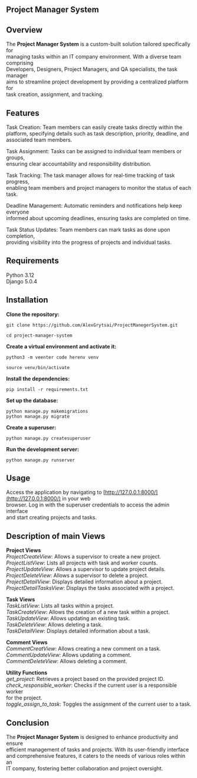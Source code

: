 

## Project Manager System

  

## Overview

The **Project Manager System** is a custom-built solution tailored specifically for  
managing tasks within an IT company environment. With a diverse team comprising  
Developers, Designers, Project Managers, and QA specialists, the task manager  
aims to streamline project development by providing a centralized platform for  
task creation, assignment, and tracking.  
  

## Features

Task Creation: Team members can easily create tasks directly within the  
platform, specifying details such as task description, priority, deadline, and  
associated team members.  

Task Assignment: Tasks can be assigned to individual team members or groups,  
ensuring clear accountability and responsibility distribution.  

Task Tracking: The task manager allows for real-time tracking of task progress,  
enabling team members and project managers to monitor the status of each task.  

Deadline Management: Automatic reminders and notifications help keep everyone  
informed about upcoming deadlines, ensuring tasks are completed on time.  

Task Status Updates: Team members can mark tasks as done upon completion,  
providing visibility into the progress of projects and individual tasks.  

## Requirements

Python 3.12  
Django 5.0.4  
  
## Installation

**Clone the repository:**  

    git clone https://github.com/AlexGrytsai/ProjectManegerSystem.git

    cd project-manager-system

**Create a virtual environment and activate it:**  

    python3 -m veenter code herenv venv 

    source venv/bin/activate

**Install the dependencies:**  

    pip install -r requirements.txt

**Set up the database:**  

    python manage.py makemigrations  
    python manage.py migrate

**Create a superuser:**  

    python manage.py createsuperuser 

**Run the development server:**  

    python manage.py runserver 

## Usage

Access the application by navigating to [http://127.0.0.1:8000/](http://127.0.0.1:8000/) in your web  
browser. Log in with the superuser credentials to access the admin interface  
and start creating projects and tasks.  
  

## Description of main Views
 
**Project Views**  
*ProjectCreateView*: Allows a supervisor to create a new project.  
*ProjectListView*: Lists all projects with task and worker counts.  
*ProjectUpdateView*: Allows a supervisor to update project details.  
*ProjectDeleteView*: Allows a supervisor to delete a project.  
*ProjectDetailView*: Displays detailed information about a project.  
*ProjectDetailTasksView*: Displays the tasks associated with a project.  
  
**Task Views**  
*TaskListView*: Lists all tasks within a project.  
*TaskCreateView*: Allows the creation of a new task within a project.  
*TaskUpdateView*: Allows updating an existing task.  
*TaskDeleteView*: Allows deleting a task.  
*TaskDetailView*: Displays detailed information about a task.  
  
**Comment Views**  
*CommentCreatView*: Allows creating a new comment on a task.  
*CommentUpdateView*: Allows updating a comment.  
*CommentDeleteView*: Allows deleting a comment.  
  
**Utility Functions**  
*get_project*: Retrieves a project based on the provided project ID.  
*check_responsible_worker*: Checks if the current user is a responsible worker  
for the project.  
*toggle_assign_to_task*: Toggles the assignment of the current user to a task.  
  

## Conclusion

The **Project Manager System** is designed to enhance productivity and ensure  
efficient management of tasks and projects. With its user-friendly interface  
and comprehensive features, it caters to the needs of various roles within an  
IT company, fostering better collaboration and project oversight.
